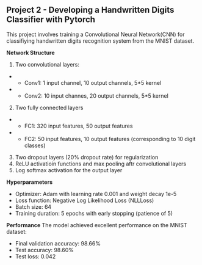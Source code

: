 ## Project 2 - Developing a Handwritten Digits Classifier with Pytorch
This project involves training a Convolutional Neural Network(CNN) for classifiying handwritten digits recognition system from the MNIST dataset.

**Network Structure**
1. Two convolutional layers:
- - Conv1: 1 input channel, 10 output channels, 5*5 kernel
- - Conv2: 10 input channes, 20 output channels, 5*5 kernel
2. Two fully connected layers
- - FC1: 320 input features, 50 output features
- - FC2: 50 input features, 10 output features (corresponding to 10 digit classes)
3. Two dropout layers (20% dropout rate) for regularization
4. ReLU activatioin functions and max pooling aftr convolutional layers
5. Log softmax activation for the output layer

**Hyperparameters**
- Optimizer: Adam with learning rate 0.001 and weight decay 1e-5
- Loss function: Negative Log Likelihood Loss (NLLLoss)
- Batch size: 64
- Training duration: 5 epochs with early stopping (patience of 5)

**Performance**
The model achieved excellent performance on the MNIST dataset:
- Final validation accuracy: 98.66%
- Test accuracy: 98.60%
- Test loss: 0.042
